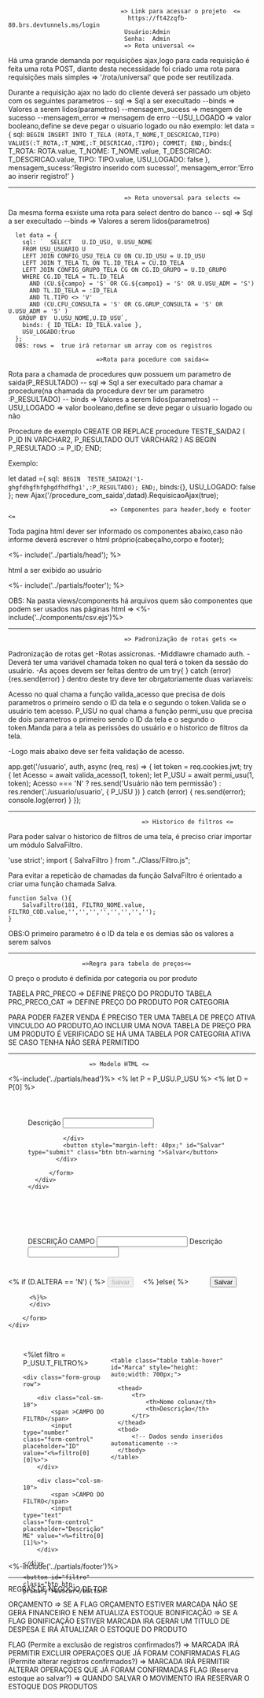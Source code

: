                                     => Link para acessar o projeto  <=
                                      https://ft42zqfb-80.brs.devtunnels.ms/login
                                     Usuário:Admin
                                     Senha:  Admin
                                     => Rota universal <=        

Há uma grande demanda por requisições ajax,logo para cada requisição é feita uma rota POST,
diante desta necessidade foi criado uma rota para requisições mais simples => '/rota/universal'
que pode ser reutilizada.

Durante a requisição ajax no lado do cliente deverá ser passado um objeto com os seguintes parametros
-- sql => Sql a ser execultado
--binds => Valores a serem lidos(parametros)
--mensagem_sucess => mesngem de sucesso
--mensagem_error  => mensagem de erro
--USU_LOGADO  => valor booleano,define se deve pegar o uisuario logado ou não
exemplo:
            let data = {
                sql: `BEGIN
                INSERT INTO T_TELA (ROTA,T_NOME,T_DESCRICAO,TIPO) VALUES(:T_ROTA,:T_NOME,:T_DESCRICAO,:TIPO);
                COMMIT;
                END;`,
                binds:{
                    T_ROTA: ROTA.value,
                    T_NOME: T_NOME.value,
                    T_DESCRICAO:  T_DESCRICAO.value,
                    TIPO: TIPO.value,
                    USU_LOGADO: false
                  },
                  mensagem_sucess:'Registro inserido com sucesso!',
                  mensagem_error:'Erro ao inserir registro!'
            }


----------------------------------------------------------------------------------------------------------------------------------------
                                     => Rota unoversal para selects <=   

Da mesma forma esxiste uma rota para select dentro do banco
-- sql => Sql a ser execultado
--binds => Valores a serem lidos(parametros)


      let data = {
        sql: `  SELECT   U.ID_USU, U.USU_NOME
        FROM USU_USUARIO U
        LEFT JOIN CONFIG_USU_TELA CU ON CU.ID_USU = U.ID_USU
        LEFT JOIN T_TELA TL ON TL.ID_TELA = CU.ID_TELA
        LEFT JOIN CONFIG_GRUPO_TELA CG ON CG.ID_GRUPO = U.ID_GRUPO
        WHERE CG.ID_TELA = TL.ID_TELA
          AND (CU.${campo} = 'S' OR CG.${campo1} = 'S' OR U.USU_ADM = 'S')
          AND TL.ID_TELA = :ID_TELA
          AND TL.TIPO <> 'V'
          AND (CU.CFU_CONSULTA = 'S' OR CG.GRUP_CONSULTA = 'S' OR U.USU_ADM = 'S' )
       GROUP BY  U.USU_NOME,U.ID_USU`,
        binds: { ID_TELA: ID_TELA.value },
        USU_LOGADO:true
      };
      OBS: rows =  true irá retornar um array com os registros
<!-- ------------------------------------------------------------------------------------ -->
                             =>Rota para pocedure com saida<=
Rota para a chamada de procedures quw possuem um parametro de saida(P_RESULTADO)
-- sql => Sql a ser execultado para chamar a procedure(na chamada da procedure devr ter um parametro :P_RESULTADO)
-- binds => Valores a serem lidos(parametros)
-- USU_LOGADO =>  valor booleano,define se deve pegar o uisuario logado ou não


Procedure de exemplo
CREATE OR REPLACE procedure TESTE_SAIDA2 (
    P_ID IN VARCHAR2,
    P_RESULTADO OUT VARCHAR2
) 
AS
BEGIN
    P_RESULTADO := P_ID; 
END;

Exemplo:

let datad ={
  sql:` BEGIN 
        TESTE_SAIDA2('1-ghgfdhgfhfghgdfhdfhg1',:P_RESULTADO);
        END;`,
  binds:{},
  USU_LOGADO: false
};
new Ajax('/procedure_com_saida',datad).RequisicaoAjax(true);

<!----------------------------------------------------------------------------------------------------------------------------------------------- -->
                                 => Componentes para header,body e footer <= 

Toda pagina html dever ser informado os componentes abaixo,caso não informe deverá escrever o html próprio(cabeçalho,corpo e footer);

<%- include('../partials/head'); %>

html a ser exibido ao usuário

<%- include('../partials/footer'); %>

OBS: Na pasta views/components há arquivos quem são componentes que podem ser usados nas páginas html =>    <%-include('../components/csv.ejs')%>

-------------------------------------------------------------------------------------------------------------------------------------------------
                                     => Padronização de rotas gets <= 

Padronização de rotas get
-Rotas assicronas.
-Middlawre chamado auth.
-Deverá ter uma variável chamada token no qual terá o token da sessão do usuário.
-As açoes devem ser feitas dentro de um try{  } catch (error){res.send(error) } dentro deste try deve ter obrgatoriamente duas variaveis:

 Acesso no qual chama a função valida_acesso que  precisa de dois parametros o primeiro sendo o ID da tela e o segundo o token.Valida se o usuário tem acesso.
 P_USU  no qual chama a função permi_usu que precisa de dois parametros o primeiro sendo o ID da tela e o segundo o token.Manda para a tela as perissões do usuário e o historico de filtros da tela.

-Logo mais abaixo deve ser feita validação de acesso.

app.get('/usuario', auth, async (req, res) => {
  let token = req.cookies.jwt;
  try {
    let Acesso = await valida_acesso(1, token);
    let P_USU = await permi_usu(1, token);
    Acesso === 'N' ? res.send('Usuário não tem permissão') : res.render('./usuario/usuario', { P_USU })
  } catch (error) {
    res.send(error);
    console.log(error)
  }
});

----------------------------------------------------------------------------------------------------------------------------------

                                          => Historico de filtros <=

Para poder salvar o historico de filtros de uma tela, é preciso criar importar um módulo SalvaFiltro.

'use strict';
import { SalvaFiltro } from "../Class/Filtro.js";

Para evitar a repeticão de chamadas da função SalvaFiltro é orientado a criar uma função chamada Salva.

    function Salva (){
        SalvaFiltro(181, FILTRO_NOME.value, FILTRO_COD.value,'','','','','','','','');
    }
OBS:O primeiro parametro é o ID da tela e os demias são os valores a serem salvos

----------------------------------------------------------------------------------------------------------------------------------
                         =>Regra para tabela de preços<=

   O preço o produto é definida por categoria ou por produto

TABELA PRC_PRECO => DEFINE PREÇO DO PRODUTO
TABELA PRC_PRECO_CAT => DEFINE PREÇO DO PRODUTO POR CATEGORIA

PARA PODER FAZER VENDA É PRECISO TER UMA TABELA DE PREÇO ATIVA VINCULDO AO PRODUTO,AO INCLUIR UMA NOVA TABELA DE PREÇO PRA UM PRODUTO 
É VERIFICADO SE HÁ UMA TABELA POR CATEGORIA ATIVA SE CASO TENHA NÃO SERÁ PERMITIDO




---------------------------------------------------------------------------------
                           => Modelo HTML <=




<%-include('../partials/head')%>
<% let P = P_USU.P_USU %>
<% let D = P[0] %>
<!--  -->
<div class="modal fade PRINCIPAL" tabindex="-1" role="dialog" aria-labelledby="myExtraLargeModalLabel" aria-hidden="true" >
    <div class="modal-dialog modal-xl" style="width: 500px;">
      <div class="modal-content">
        <form class="needs-validation" id="form" novalidate>
          <div class="container" style="padding: 40px;" >
              <div class="row">
                <div class="col-sm"  >
                    <label >Descrição</label>
                   <input type="text" class="form-control TddCam"  name="NOME" required>
                </div>
              </div>
          
              </div>
              <button style="margin-left: 40px;" id="Salvar" type="submit" class="btn btn-warning ">Salvar</button>
            </div>
          
          </form>
      </div>
    </div>
  </div>
  <!--editar registro-->
<div class="modal fade EDITAR" tabindex="-1" role="dialog" aria-labelledby="myExtraLargeModalLabel" aria-hidden="true" >
  <div class="modal-dialog modal-xl" style="width: 500px;">
    <div class="modal-content">
      <form class="needs-validation"  novalidate>
        <div class="container" style="padding: 40px;" >
            <div class="row">
              <div class="col-sm"  >
                  <label for="">DESCRIÇÃO CAMPO</label>
                 <input type="text" class="form-control"   required>
                  <label for="">Descrição</label>
                 <input type="text" class="form-control"  required>
              </div>
            </div>
            </div>
            <% if (D.ALTERA == 'N') { %> 
              <button class="btn btn-primary" style="margin-right: 15px;" data-toggle="modal" disabled  >Salvar</button>
          <% }else{ %>
              <button style="margin-left: 40px;" id="SALVA_EDICAO"  class="btn btn-warning ">Salvar</button>

          <%}%> 
          </div>
        
        </form>
    </div>
  </div>
</div>
<!--  -->
<div class="grad" style="display: flex;height: auto;padding: 30px;">
  <div style="width: 300px;height: 400px;">
   <form>
<%let filtro = P_USU.T_FILTRO%> 

    <div class="form-group row">

        <div class="col-sm-10">
            <span >CAMPO DO FILTRO</span>
            <input type="number"  class="form-control" placeholder="ID"  value="<%=filtro[0][0]%>">
        </div>
 
        <div class="col-sm-10">
            <span >CAMPO DO FILTRO</span>
            <input type="text"  class="form-control" placeholder="Descrição" ME" value="<%=filtro[0][1]%>">
        </div>

    </div>

    <button id="filtro" class="btn btn-primary">Buscar</button>

   </form>
   </div>
  <!-- Tabela -->
  <div style="width: 100%;display: block;">

    <table class="table table-hover" id="Marca" style="height: auto;width: 700px;">

      <thead>
          <tr>
              <th>Nome coluna</th>
              <th>Descrição</th>
          </tr>
      </thead>
      <tbod>
          <!-- Dados sendo inseridos automaticamente -->
      </tbody>
    </table>
  </div>
</div>
<%-include('../partials/footer')%>



-------------------------------------------------------------------------------------------

REGRAS DE NEGOCIO DE TOP

ORÇAMENTO   => SE A FLAG ORÇAMENTO ESTIVER MARCADA NÃO SE GERA FINANCEIRO E NEM ATUALIZA ESTOQUE
BONIFICAÇÃO => SE A FLAG BONIFICAÇÃO ESTIVER MARCADA IRA GERAR UM TITULO DE DESPESA E IRÁ ATUALIZAR O ESTOQUE DO PRODUTO

 FLAG (Permite a exclusão de registros confirmados?) => MARCADA IRÁ PERMITIR EXCLUIR OPERAÇOES QUE JÁ FORAM CONFIRMADAS
 FLAG (Permite alterar registros confirmados?) => MARCADA IRÁ PERMITIR ALTERAR OPERAÇOES QUE JÁ FORAM CONFIRMADAS
 FLAG (Reserva estoque ao salvar?) => QUANDO SALVAR O MOVIMENTO IRA RESERVAR O ESTOQUE DOS PRODUTOS

































